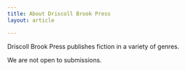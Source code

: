 ```yaml
---
title: About Driscoll Brook Press
layout: article

---
```


Driscoll Brook Press
publishes fiction
in a variety of genres.

We are not open to submissions.
